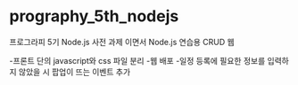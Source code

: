 # prography_5th_nodejs
프로그라피 5기 Node.js 사전 과제
이면서 Node.js 연습용 CRUD 웹

-프론트 단의 javascript와 css 파일 분리
-웹 배포
-일정 등록에 필요한 정보를 입력하지 않았을 시 팝업이 뜨는 이벤트 추가